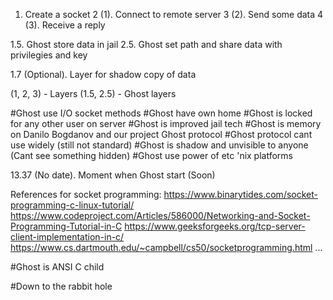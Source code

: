 1. Create a socket
2 (1). Connect to remote server
3 (2). Send some data
4 (3). Receive a reply

1.5. Ghost store data in jail
2.5. Ghost set path and share data with privilegies and key

1.7 (Optional). Layer for shadow copy of data

(1, 2, 3) - Layers
(1.5, 2.5) - Ghost layers

#Ghost use I/O socket methods
#Ghost have own home
#Ghost is locked for any other user on server
#Ghost is improved jail tech
#Ghost is memory on Danilo Bogdanov and our project Ghost protocol
#Ghost protocol cant use widely (still not standard)
#Ghost is shadow and unvisible to anyone (Cant see something hidden)
#Ghost use power of etc 'nix platforms

13.37 (No date). Moment when Ghost start (Soon)

References for socket programming:
https://www.binarytides.com/socket-programming-c-linux-tutorial/
https://www.codeproject.com/Articles/586000/Networking-and-Socket-Programming-Tutorial-in-C
https://www.geeksforgeeks.org/tcp-server-client-implementation-in-c/
https://www.cs.dartmouth.edu/~campbell/cs50/socketprogramming.html
...

#Ghost is ANSI C child

#Down to the rabbit hole
